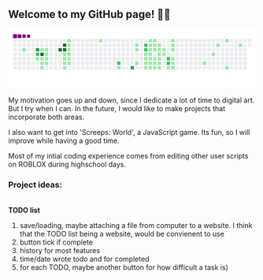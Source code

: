 ## Welcome to my GitHub page! 👋😎

![snake gif](https://github.com/mattrich98/mattrich98/blob/output/github-contribution-grid-snake.gif)

My motivation goes up and down, since I dedicate a lot of time to digital art. But I try when I can. In the future, I would like to make projects that incorporate both areas.

I also want to get into 'Screeps: World', a JavaScript game. Its fun, so I will improve while having a good time.

Most of my intial coding experience comes from editing other user scripts on ROBLOX during highschool days. 

<h3>Project ideas:</h3>
<br>
<strong>TODO list</strong>
<ol>
  <li>save/loading, maybe attaching a file from computer to a website. I think that the TODO list being a website, would be convienent to use</li> 
  <li>button tick if complete</li>
  <li>history for most features</li>
  <li>time/date wrote todo and for completed </li>
  <li>for each TODO, maybe another button for how difficult a task is)</li>
</ol>
